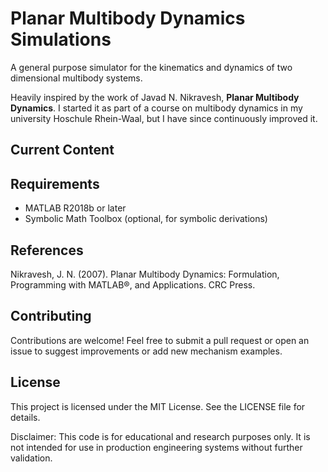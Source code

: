 # Planar Multibody Dynamics Simulations
A general purpose simulator for the kinematics and dynamics of two dimensional multibody systems. 

Heavily inspired by the work of Javad N. Nikravesh, **Planar Multibody Dynamics**. I started it as part of a course on multibody dynamics in my university Hoschule Rhein-Waal, but I have since continuously improved it.

## Current Content

## Requirements
- MATLAB R2018b or later
- Symbolic Math Toolbox (optional, for symbolic derivations)

## References
Nikravesh, J. N. (2007). Planar Multibody Dynamics: Formulation, Programming with MATLAB®, and Applications. CRC Press.

## Contributing
Contributions are welcome! Feel free to submit a pull request or open an issue to suggest improvements or add new mechanism examples.

## License
This project is licensed under the MIT License. See the LICENSE file for details.

Disclaimer: This code is for educational and research purposes only. It is not intended for use in production engineering systems without further validation.
